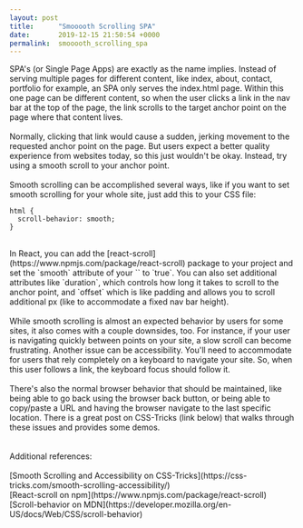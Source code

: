 ```yaml
---
layout: post
title:      "Smooooth Scrolling SPA"
date:       2019-12-15 21:50:54 +0000
permalink:  smooooth_scrolling_spa
---
```



SPA's (or Single Page Apps) are exactly as the name implies.  Instead of serving multiple pages for different content, like index, about, contact, portfolio for example, an SPA only serves the index.html page.  Within this one page can be different content, so when the user clicks a link in the nav bar at the top of the page, the link scrolls to the target anchor point on the page where that content lives.
<br/>
<br/>
Normally, clicking that link would cause a sudden, jerking movement to the requested anchor point on the page.  But users expect a better quality experience from websites today, so this just wouldn't be okay.  Instead, try using a smooth scroll to your anchor point.
<br/>
<br/>
Smooth scrolling can be accomplished several ways, like if you want to set smooth scrolling for your whole site, just add this to your CSS file:
```
html {
  scroll-behavior: smooth;
}
```
<br/>
In React, you can add the [react-scroll](https://www.npmjs.com/package/react-scroll) package to your project and set the `smooth` attribute of your `<Link>` to `true`.  You can also set additional attributes like `duration`, which controls how long it takes to scroll to the anchor point, and `offset` which is like padding and allows you to scroll additional px (like to accommodate a fixed nav bar height).
<br/>
<br/>
While smooth scrolling is almost an expected behavior by users for some sites, it also comes with a couple downsides, too.  For instance, if your user is navigating quickly between points on your site, a slow scroll can become frustrating.  Another issue can be accessibility.  You'll need to accommodate for users that rely completely on a keyboard to navigate your site.  So, when this user follows a link, the keyboard focus should follow it.
<br/>
<br/>
There's also the normal browser behavior that should be maintained, like being able to go back using the browser back button, or being able to copy/paste a URL and having the browser navigate to the last specific location.  There is a great post on CSS-Tricks (link below) that walks through these issues and provides some demos.
<br/>
<br/>
<br/>
Additional references:
<br/>
<br/>
[Smooth Scrolling and Accessibility on CSS-Tricks](https://css-tricks.com/smooth-scrolling-accessibility/)
<br/>
[React-scroll on npm](https://www.npmjs.com/package/react-scroll)
<br/>
[Scroll-behavior on MDN](https://developer.mozilla.org/en-US/docs/Web/CSS/scroll-behavior)

